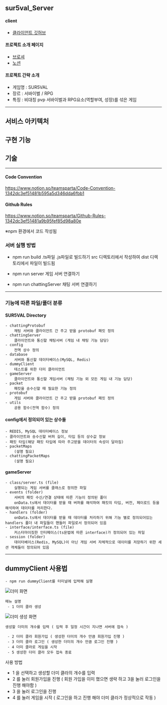 ## sur5val_Server

#### client 
- [클라이언트 깃허브](https://github.com/rettytnova/sur5val_client)

#### 프로젝트 소개 페이지
- [브로셔](https://www.notion.so/teamsparta/Luck7-SUR-5-VAL-9be9151bd85f453ba04ce804b9423c8e)
- [노션](https://teamsparta.notion.site/Luck7-bdc25ef742fb4f96b650d4f83b7a804f?pvs=25)

#### 프로젝트 간략 소개
- 게임명 : SUR5VAL
- 장르 : 서바이벌 / RPG
- 특징 : 비대칭 pvp 서바이벌과 RPG요소(역할부여, 성장)를 섞은 게임

---

## 서비스 아키텍처

## 구현 기능 

## 기술 

---

#### Code Convention
https://www.notion.so/teamsparta/Code-Convention-1342dc3ef51481b595a5d346dda6fbb1

#### Github Rules
https://www.notion.so/teamsparta/Github-Rules-1342dc3ef51481a9b95fef85d98a80e

※npm 환경에서 코드 작성됨

### 서버 실행 방법
- npm run build
.ts파일 .js파일로 빌드하기
src 디렉토리에서 작성하여 dist 디렉토리에서 파일이 빌드됨

- npm run server 
게임 서버 연결하기

- npm run chattingServer
채팅 서버 연결하기

---

### 기능에 따른 파일/폴더 분류
#### SUR5VAL Directory
    - chattingProtobuf
        채팅 서버와 클라이언트 간 주고 받을 protobuf 패킷 정의
    - chattingServer
        클라이언트와 통신할 채팅서버 (게임 내 채팅 기능 담당)
    - config
        전역 상수 정의
    - database
        서버와 통신할 데이터베이스(MySQL, Redis)
    - dummyClient
        테스트를 위한 더미 클라이언트
    - gameServer
        클라이언트와 통신할 게임서버 (채팅 기능 외 모든 게임 내 기능 담당)
    - packet
        패킷을 송수신할 때 필요한 기능 정의
    - protobuf
        게임 서버와 클라이언트 간 주고 받을 protobuf 패킷 정의
    - utils
        공용 함수(전역 함수) 정의


#### config에서 정의되어 있는 상수들
    - REDIS, MySQL 데이터베이스 정보
    - 클라이언트와 송수신할 버퍼 길이, 타입 등의 상수값 정보
    - 패킷 타입(해당 패킷 타입에 따라 주고받을 데이터의 속성이 달라짐)
    - packetMaps 
        (설명 필요)
    - chattingPacketMaps
        (설명 필요)
    

#### gameServer
    - class/server.ts (file)
        실행되는 게임 서버를 클래스로 정의한 파일
    - events (folder)
        서버의 패킷 수신/연결 상태에 따른 기능이 정의된 폴더
        onData.ts에서 데이터를 받을 때 버퍼를 해석하여 패킷의 타입, 버전, 페이로드 등을 해석하여 데이터를 처리한다.
    - handlers (folder)
        onData.ts에서 데이터를 받을 때 데이터를 처리하기 위해 기능 별로 정의되어있는 handlers 폴더 내 파일들이 핸들러 파일로서 정의되어 있음
    - interface/interface.ts (file)
        커스터마이징한 인터페이스(ts문법에 따른 interface)가 정의되어 있는 파일
    - session (folder)
        데이터베이스(Redis, MySQL)이 아닌 게임 서버 자체적으로 데이터를 저장하기 위한 세션 객체들이 정의되어 있음
    
---

 ## dummyClient 사용법
    - npm run dummyClient를 터미널에 입력해 실행   
![더미 화면](https://github.com/user-attachments/assets/75a6dcd0-e3a9-4502-823f-6f054cd27594)
    
    메뉴 설명
     - 1 더미 클라 생성
![더미 생성 화면](https://github.com/user-attachments/assets/057e4c11-62f7-4bce-a0f5-57aa456f0eb3)
    
    생성할 더미의 개수를 입력 ( 입력 후 일정 시간이 지나면 서버에 접속 )

     - 2 더미 클라 회원가입 ( 생성한 더미의 개수 만큼 회원가입 진행 )
     - 3 더미 클라 로그인 ( 생성한 더미의 개수 만큼 로그인 진행 )
     - 4 더미 클라로 게임을 시작 
     - 5 생성한 더미 클라 모두 접속 종료

사용 방법
 - 1 을 선택하고 생성할 더미 클라의 개수를 입력
 - 2 를 눌러 회원가입을 진행 ( 회원 가입을 이미 했으면 생략 하고 3을 눌러 로그인을 진행 해야함 )
 - 3 을 눌러 로그인을 진행
 - 4 를 눌러 게임을 시작 ( 로그인을 하고 진행 해야 더미 클라가 정상적으로 작동 )
 
    
